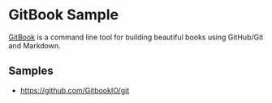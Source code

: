 # GitBook Sample

[GitBook](https://github.com/GitbookIO/gitbook) is a command line tool for building beautiful books using GitHub/Git and Markdown.


## Samples

* https://github.com/GitbookIO/git